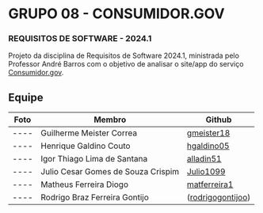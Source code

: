 # GRUPO 08 - CONSUMIDOR.GOV
### REQUISITOS DE SOFTWARE - 2024.1

Projeto da disciplina de Requisitos de Software 2024.1, ministrada pelo Professor André Barros com o objetivo de analisar o site/app do serviço [Consumidor.gov](https://consumidor.gov.br/pages/principal/?1711677302090).

## Equipe
|Foto|Membro|Github|
|----|----|----|
|----|Guilherme Meister Correa|[gmeister18](https://github.com/gmeister18)|
|----|Henrique Galdino Couto|[hgaldino05](https://github.com/hgaldino05)|
|----|Igor Thiago Lima de Santana|[alladin51](https://github.com/alladin-51)|
|----|Julio Cesar Gomes de Souza Crispim|[Julio1099](https://github.com/Julio1099)|
|----|Matheus Ferreira Diogo|[matferreira1](https://github.com/matferreira1)|
|----|Rodrigo Braz Ferreira Gontijo|([rodrigogontijoo](https://github.com/rodrigogontijoo))|